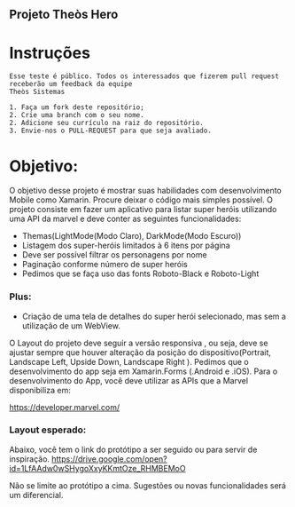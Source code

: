 ## Projeto Theòs Hero

# Instruções

    Esse teste é público. Todos os interessados que fizerem pull request receberão um feedback da equipe
    Theòs Sistemas
    
    1. Faça um fork deste repositório;
    2. Crie uma branch com o seu nome.
    2. Adicione seu currículo na raiz do repositório.
    3. Envie-nos o PULL-REQUEST para que seja avaliado.

# Objetivo:

O objetivo desse projeto é mostrar suas habilidades com desenvolvimento Mobile como Xamarin. Procure deixar o código mais simples possível.
O projeto consiste em fazer um aplicativo para listar super heróis utilizando uma API da marvel e deve conter as seguintes funcionalidades:
    
* Themas(LightMode(Modo Claro), DarkMode(Modo Escuro))
* Listagem dos super-heróis limitados à 6 itens por página
* Deve ser possível filtrar os personagens por nome
* Paginação conforme número de super heróis
* Pedimos que se faça uso das fonts Roboto-Black e Roboto-Light
    
### Plus:

* Criação de uma tela de detalhes do super herói selecionado, mas sem a utilização de um WebView.

O Layout do projeto deve seguir a versão responsiva , ou seja, deve se ajustar sempre que houver alteração da posição do dispositivo(Portrait, Landscape Left, Upside Down, Landscape Right ).
Pedimos que o desenvolvimento do app seja em Xamarin.Forms (.Android e .iOS).
Para o desenvolvimento do App, você deve utilizar as APIs que a Marvel disponibiliza em:

https://developer.marvel.com/

### Layout esperado:

Abaixo, você tem o link do protótipo a ser seguido ou para servir de inspiração. 
https://drive.google.com/open?id=1LfAAdw0wSHygoXxyKKmtOze_RHMBEMoO

 Não se limite ao protótipo a cima. 
 Sugestões ou novas funcionalidades será um diferencial.

